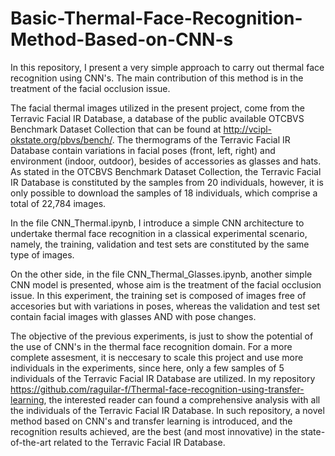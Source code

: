 # Basic-Thermal-Face-Recognition-Method-Based-on-CNN-s
In this repository, I present a very simple approach to carry out thermal face recognition using CNN's. The main contribution of this method is in the treatment of the facial occlusion issue.

The facial thermal images utilized in the present project, come from the Terravic Facial IR Database, a database of the public available OTCBVS Benchmark Dataset Collection that can be found at http://vcipl-okstate.org/pbvs/bench/. The thermograms of the Terravic Facial IR Database contain variations in facial poses (front, left, right) and environment (indoor, outdoor), besides of accessories as glasses and hats. As stated in the OTCBVS Benchmark Dataset Collection, the Terravic Facial IR Database is constituted by the samples from 20 individuals, however, it is only possible to download the samples of 18 individuals, which comprise a total of 22,784 images.

In the file CNN_Thermal.ipynb, I introduce a simple CNN architecture to undertake thermal face recognition in a classical experimental scenario, namely, the training, validation and test sets are constituted by the same type of images.

On the other side, in the file CNN_Thermal_Glasses.ipynb, another simple CNN model is presented, whose aim is the treatment of the facial occlusion issue. In this experiment, the training set is composed of images free of accesories but with variations in poses, whereas the validation and test set contain facial images with glasses AND with pose changes.

The objective of the previous experiments, is just to show the potential of the use of CNN's in the thermal face recognition domain. For a more complete assesment, it is neccesary to scale this project and use more individuals in the experiments, since here, only a few samples of 5 individuals of the Terravic Facial IR Database are utilized. In my repository https://github.com/raguilar-f/Thermal-face-recognition-using-transfer-learning, the interested reader can found a comprehensive analysis with all the individuals of the Terravic Facial IR Database. In such repository, a novel method based on CNN's and transfer learning is introduced, and the recognition results achieved, are the best (and most innovative) in the state-of-the-art related to the Terravic Facial IR Database.

